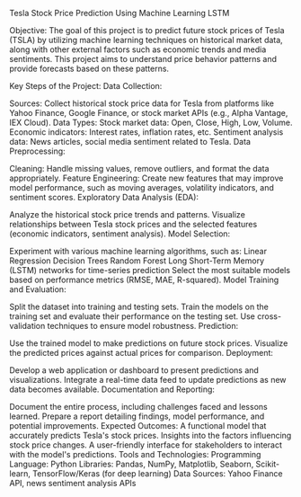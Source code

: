 
Tesla Stock Price Prediction Using Machine Learning LSTM

Objective:
The goal of this project is to predict future stock prices of Tesla (TSLA) by utilizing machine learning techniques on historical market data,
along with other external factors such as economic trends and media sentiments. This project aims to understand price behavior patterns and provide forecasts
based on these patterns.

Key Steps of the Project:
Data Collection:

Sources: Collect historical stock price data for Tesla from platforms like Yahoo Finance, Google Finance, or stock market APIs (e.g., Alpha Vantage, IEX Cloud).
Data Types:
Stock market data: Open, Close, High, Low, Volume.
Economic indicators: Interest rates, inflation rates, etc.
Sentiment analysis data: News articles, social media sentiment related to Tesla.
Data Preprocessing:

Cleaning: Handle missing values, remove outliers, and format the data appropriately.
Feature Engineering: Create new features that may improve model performance, such as moving averages, volatility indicators, and sentiment scores.
Exploratory Data Analysis (EDA):

Analyze the historical stock price trends and patterns.
Visualize relationships between Tesla stock prices and the selected features (economic indicators, sentiment analysis).
Model Selection:

Experiment with various machine learning algorithms, such as:
Linear Regression
Decision Trees
Random Forest
Long Short-Term Memory (LSTM) networks for time-series prediction
Select the most suitable models based on performance metrics (RMSE, MAE, R-squared).
Model Training and Evaluation:

Split the dataset into training and testing sets.
Train the models on the training set and evaluate their performance on the testing set.
Use cross-validation techniques to ensure model robustness.
Prediction:

Use the trained model to make predictions on future stock prices.
Visualize the predicted prices against actual prices for comparison.
Deployment:

Develop a web application or dashboard to present predictions and visualizations.
Integrate a real-time data feed to update predictions as new data becomes available.
Documentation and Reporting:

Document the entire process, including challenges faced and lessons learned.
Prepare a report detailing findings, model performance, and potential improvements.
Expected Outcomes:
A functional model that accurately predicts Tesla's stock prices.
Insights into the factors influencing stock price changes.
A user-friendly interface for stakeholders to interact with the model's predictions.
Tools and Technologies:
Programming Language: Python
Libraries: Pandas, NumPy, Matplotlib, Seaborn, Scikit-learn, TensorFlow/Keras (for deep learning)
Data Sources: Yahoo Finance API, news sentiment analysis APIs
